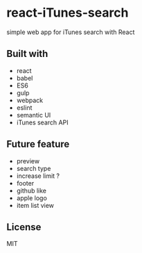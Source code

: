 react-iTunes-search
===================

simple web app for iTunes search with React

Built with
----------

* react
* babel
* ES6
* gulp
* webpack
* eslint
* semantic UI
* iTunes search API

Future feature
--------------

* preview
* search type
* increase limit ?
* footer
* github like
* apple logo
* item list view

License
-------

MIT
